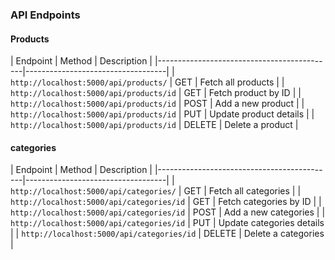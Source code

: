 ### API Endpoints

#### **Products**
| Endpoint                                   | Method | Description              |
|--------------------------------------------|-----------------------------------|
| `http://localhost:5000/api/products/`      | GET    | Fetch all products       |
| `http://localhost:5000/api/products/id`    | GET    | Fetch product by ID      |
| `http://localhost:5000/api/products/id`    | POST   | Add a new product        |
| `http://localhost:5000/api/products/id`    | PUT    | Update product details   |
| `http://localhost:5000/api/products/id`    | DELETE | Delete a product         |

#### **categories**
| Endpoint                                   | Method | Description              |
|--------------------------------------------|-----------------------------------|
| `http://localhost:5000/api/categories/`      | GET    | Fetch all categories       |
| `http://localhost:5000/api/categories/id`    | GET    | Fetch categories by ID      |
| `http://localhost:5000/api/categories/id`    | POST   | Add a new categories        |
| `http://localhost:5000/api/categories/id`    | PUT    | Update categories details   |
| `http://localhost:5000/api/categories/id`    | DELETE | Delete a categories         |
